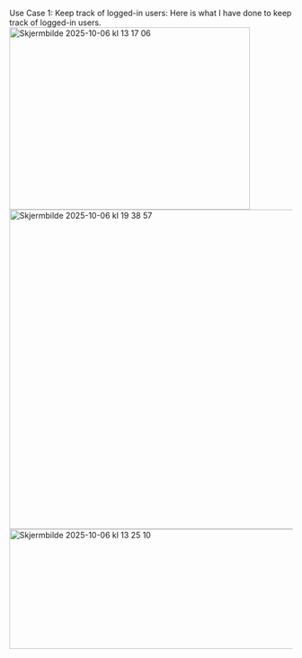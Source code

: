 
Use Case 1: Keep track of logged-in users: Here is what I have done to keep track of logged-in users.
<img width="428" height="324" alt="Skjermbilde 2025-10-06 kl  13 17 06" src="https://github.com/user-attachments/assets/23d6aac6-e18e-4b1d-adf1-0baaf9283d88" />
<img width="1355" height="568" alt="Skjermbilde 2025-10-06 kl  19 38 57" src="https://github.com/user-attachments/assets/e7a506fb-a08d-4a53-b1e2-fb3e7ed69cbc" />
<img width="671" height="213" alt="Skjermbilde 2025-10-06 kl  13 25 10" src="https://github.com/user-attachments/assets/6f0a1636-f00b-4b49-8d00-c80230fdcc77" />
